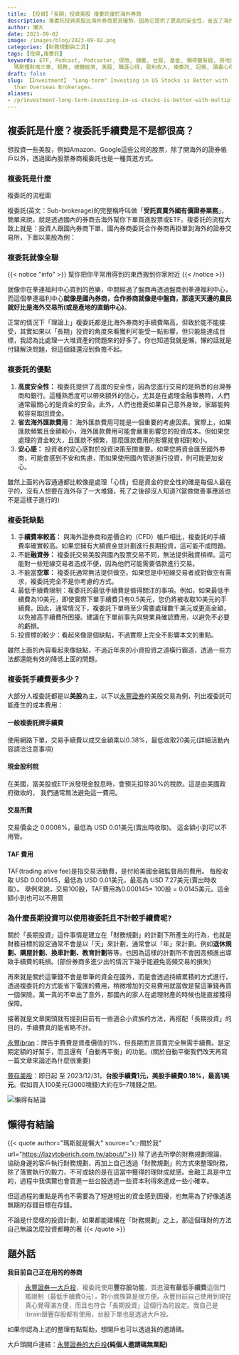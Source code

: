 ```yaml
---
title: 【投資】「長期」投資美股 複委託優於海外券商
description: 複委託投資美股比海外券商更具優勢，因為它提供了更高的安全性，省去了海外匯款費用，並帶來更多的安心感。然而，複委託也有一些缺點，如手續費較高、無法融資券、無法做空等。對於長期投資者來說，手續費通常不是主要考慮因素。建議在選擇複委託前仔細考慮這些因素。
author: 懶大
date: 2023-09-02
image: /images/blog/2023-09-02.png
categories: [財務規劃與工具]
tags: [投資,複委託]
keywords: ETF, Podcast, Podcaster, 保險, 儲蓄, 台股, 基金, 懶得變有錢, 房地產, 投資理財, 支出, 收入, 理財規劃,
  瑪斯理財兩三事, 稅務, 總體經濟, 美股, 職涯心得, 股利收入, 複委託, 記帳, 讀書心得, 財務規劃, 財商, 貸款, 資產配置, 退休規劃, 開源節流
draft: false
slug: 【Investment】 "Long-term" Investing in US Stocks is Better with Multiple Delegations
  than Overseas Brokerages.
aliases:
- /p/investment-long-term-investing-in-us-stocks-is-better-with-multiple-delegations-than-overseas-brokerages/
---
```

## 複委託是什麼？複委託手續費是不是都很高？

想投資一些美股，例如Amazon、Google這些公司的股票，除了開海外的證券帳戶以外，透過國內股票券商複委託也是一種買進方式。


### 複委託是什麼


複委託的流程圖

複委託(英文：Sub-brokerage)的完整稱呼叫做「**受託買賣外國有價證券業務**」，簡單來說，就是透過國內的券商去海外幫你下單買進股票或ETF。複委託的流程大致上就是：投資人跟國內券商下單，國內券商委託合作券商再掛單到海外的證券交易所，下圖以美股為例：

### 複委託就像全聯
{{< notice "info" >}}
幫你把你平常用得到的東西搬到你家附近
{{< /notice >}}

就像你在拳連福利中心買到的芭樂，中間經過了盤商再透過盤商到拳連福利中心，而這個拳連福利中心**就像是國內券商，合作券商就像是中盤商，那遠天天邊的農民就好比是海外交易所(或是產地的直銷中心)**。

正常的情況下「理論上」複委託都是比海外券商的手續費略高，但致於能不能接受，其實如果以「長期」投資的角度來看獲利可能受一點影響，但只能能達成目標，我認為比處理一大堆資產的問題來的好多了。你也知道我就是懶，懶的話就是付錢解決問題，但這個錢還沒到負擔不起。

### 複委託的優點

1. **高度安全性：** 複委託提供了高度的安全性，因為您進行交易的是熟悉的台灣券商和銀行。這種熟悉度可以帶來額外的信心，尤其是在處理金融事務時，人們通常最關心的是資金的安全。此外，人們也擔憂如果自己意外身故，家屬能夠較容易取回資金。
2. **省去海外匯款費用：** 海外匯款費用可能是一個重要的考慮因素。實際上，如果匯款頻繁且金額較小，海外匯款費用可能會嚴重影響您的投資成本。但如果您處理的資金較大，且匯款不頻繁，那麼匯款費用的影響就會相對較小。
3. **安心感：** 投資者的安心感對於投資決策至關重要。如果您將資金匯至國外券商，可能會感到不安和焦慮，而如果使用國內管道進行投資，則可能更加安心。

雖然上面的內容通通都比較像是處理「心情」但是資金的安全性的確是每個人最在乎的，沒有人想要在海外存了一大堆錢，死了之後卻沒人知道?(當做做善事應該也不是這樣子進行的)

### 複委託缺點

1. 手**續費率較高：** 與海外證券商和差價合約（CFD）帳戶相比，複委託的手續費率確實較高。如果您擁有大額資金並計劃進行長期投資，這可能不成問題。
2. 不能**融資券：** 複委託交易美股與國內股票交易不同，無法提供融資槓桿。這可能對一些短線交易者造成不便，因為他們可能需要借款進行交易。
3. 不能當**空軍：** 複委託通常無法提供做空。如果您是中短線交易者或對做空有需求，複委託完全不是你考慮的方式。
4. 最低手續費限制：複委託的最低手續費是值得關注的事項。例如，如果最低手續費為10美元，即使實際下單手續費只有0.5美元，您仍將被收取10美元的手續費。因此，通常情況下，複委託下單時至少需要處理數千美元或更高金額，以免被高手續費所困擾。建議在下單前事先與營業員確認費用，以避免不必要的虧損。
5. 投資標的較少：看起來像是個缺點，不過實際上完全不影響本文的重點。

雖然上面的內容看起來像缺點，不過近年來的小資投資之道橫行霸道，透過一些方法都還能有效的降低上面的問題。

### 複委託手續費要多少？

大部分人複委託都是以**美股**為主，以下以[永豐證券](https://www.sinotrade.com.tw/richclub/freshman/-60dd51e8ba4ba620cc0823c5)的美股交易為例，列出複委託可能產生的成本費用：

#### 一般複委託牌手續費
使用網路下單，交易手續費以成交金額乘以0.38%，最低收取20美元(詳細活動內容請洽注意事項)

#### 現金股利稅
在美國，當美股或ETF派發現金股息時，會預先扣除30%的稅款。這是由美國政府徵收的，
我們通常無法避免這一費用。

#### 交易所費
交易價金之 0.0008%，最低為 USD 0.01美元(賣出時收取)。
這金額小到可以不用管。

#### TAF 費用
TAF(trading ative fee)是指交易活動費，是付給美國金融監督局的費用。
每股收取 USD 0.000145，最低為 USD 0.01美元，最高為 USD 7.27美元(賣出時收取）。
舉例來說，交易100股，TAF費用為0.000145× 100股 = 0.0145美元。這金額小到也可以不用管


### 為什麼長期投資可以使用複委託且不計較手續費呢?

關於「長期投資」這件事情是建立在「財務規劃」的計劃下所產生的行為，也就是財務目標的設定通常不會是以「天」來計劃，通常會以「年」來計劃。例如**退休規劃、購屋計劃、換車計劃、教育計劃**等等。也因為這樣的計劃所不會因高頻進出導致手續費的耗損。(部份券商多進少出的情況下幾乎能避免高頻交易的損失)

再來就是關於這筆錢不會是單筆的資金在國外，而是會透過持續累積的方式進行，透過複委託的方式能省下電匯的費用，稍微增加的交易費用就當做是幫這筆錢再買一個保險。萬一真的不幸出了意外，那國內的家人在處理財產的時候也能直接獲得保障。

接著就是文章開頭就有提到目前有一些適合小資族的方法，再搭配「長期投資」的目的，手續費真的能省略不計。

[永豐ibran](https://bank.sinopac.com/sinopacBT/webevents/ibrain/index.html)：牌告手費費是資產價值的1%，但長期而言買賣完全無需手續費。是定期定額的好幫手，而且還有「自動再平衡」的功能。(關於自動平衡我們改天再寫一篇文章來論述為什麼很重要)

[豐存美股](https://www.sinotrade.com.tw/ec/20220701/index.aspx)：即日起 至 2023/12/31，**台股手續費1元，美股手續費0.18%，最高1美元**。假如買入100美元(3000塊錢)大約在5–7塊錢之間。


![懶得有結論](/images/blog/lazytobeconclude.svg)
## 懶得有結論

{{< quote author="瑪斯就是懶大" source="👉關於我" url="https://lazytoberich.com.tw/about/">}}
除了過去所學的財務規劃理論，協助身邊的客戶執行財務規劃，再加上自己透過「財務規劃」的方式來整理財務，除了落實執行的毅力，不可或缺的是在這當中獲得的理財成就感。金融工具是中立的，過程中我偶爾也會買進一些台股透過一些資本利得來達成一些小確幸。

但這過程的重點是再也不需要為了短進短出的資金感到困擾，也無需為了好像遙遙無期的存錢目標在存錢。

不論是什麼樣的投資計劃，如果都能建構在「財務規劃」之上，那這個理財的方法自己無論怎麼投資都睡的著
{{< /quote >}}


## 題外話

**我目前自己正在用的的券商**

>[永豐證券 — 大戶投](https://www.sinotrade.com.tw/richclub/dawhotou/campaign)，複委託使用**豐存股功能**，買進**沒有最低手續費**這個門檻限制（最低手續費0元），對小資族算是很方便。永豐目前自己使用到現在真心覺得滿方便，而且也符合「長期投資」這個行為的設定。我自己是ibrain跟豐存股都有使用，台股下單也是透過大戶投。

如果你認為上述的整理有點幫助，想開戶也可以透過我的邀請碼。

大戶頭開戶連結：[永豐證券的大戶投](https://www.sinotrade.com.tw/ec/20211126/index.aspx?strProd=0129&strWeb=0248&utm_campaign=MGM_inchannel&utm_source=dawhotouAPP&utm_medium=share_1126&invt=DF467)**(純個人邀請碼無業配)**






